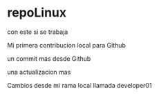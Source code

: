 # repoLinux

con este si se trabaja

Mi primera contribucion local para Github

un commit mas desde Github

una actualizacion mas

Cambios desde mi rama local llamada developer01 
